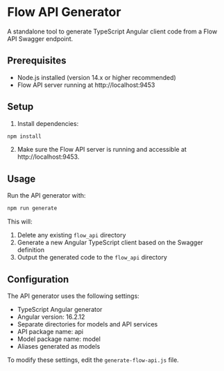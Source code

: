 # Flow API Generator

A standalone tool to generate TypeScript Angular client code from a Flow API Swagger endpoint.

## Prerequisites

- Node.js installed (version 14.x or higher recommended)
- Flow API server running at http://localhost:9453

## Setup

1. Install dependencies:

```bash
npm install
```

2. Make sure the Flow API server is running and accessible at http://localhost:9453.

## Usage

Run the API generator with:

```bash
npm run generate
```

This will:
1. Delete any existing `flow_api` directory
2. Generate a new Angular TypeScript client based on the Swagger definition
3. Output the generated code to the `flow_api` directory

## Configuration

The API generator uses the following settings:
- TypeScript Angular generator
- Angular version: 16.2.12
- Separate directories for models and API services
- API package name: api
- Model package name: model
- Aliases generated as models

To modify these settings, edit the `generate-flow-api.js` file. 
